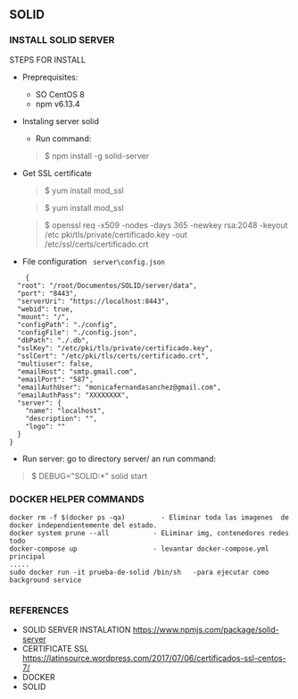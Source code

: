 ## SOLID ##
### INSTALL SOLID SERVER 
STEPS FOR INSTALL

- Preprequisites:
    - SO CentOS 8
    - npm v6.13.4
- Instaling server solid
    - Run command:
    >$ npm install -g solid-server
- Get SSL certificate
    > $ yum install mod_ssl

    > $ yum install mod_ssl

    > $ openssl req -x509 -nodes -days 365 -newkey rsa:2048 -keyout /etc pki/tls/private/certificado.key -out /etc/ssl/certs/certificado.crt

-  File configuration `` server\config.json``
```
    {
  "root": "/root/Documentos/SOLID/server/data",
  "port": "8443",
  "serverUri": "https://localhost:8443",
  "webid": true,
  "mount": "/",
  "configPath": "./config",
  "configFile": "./config.json",
  "dbPath": "./.db",
  "sslKey": "/etc/pki/tls/private/certificado.key",
  "sslCert": "/etc/pki/tls/certs/certificado.crt",
  "multiuser": false,    
  "emailHost": "smtp.gmail.com",
  "emailPort": "587",
  "emailAuthUser": "monicafernandasanchez@gmail.com",
  "emailAuthPass": "XXXXXXXX",
  "server": {
    "name": "localhost",
    "description": "",
    "logo": ""
  }
}

```
- Run server: go to directory server/ an run command:

> $ DEBUG="SOLID:*" solid start



### DOCKER HELPER COMMANDS

``` 
docker rm -f $(docker ps -qa)         - Eliminar toda las imagenes  de docker independientemente del estado.
docker system prune --all           - ELiminar img, contenedores redes todo
docker-compose up                   - levantar docker-compose.yml principal
.....
sudo docker run -it prueba-de-solid /bin/sh   -para ejecutar como background service


```

### REFERENCES
- SOLID SERVER INSTALATION
https://www.npmjs.com/package/solid-server
- CERTIFICATE SSL
https://latinsource.wordpress.com/2017/07/06/certificados-ssl-centos-7/
- DOCKER
- SOLID 
